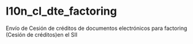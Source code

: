 # l10n_cl_dte_factoring

Envío de Cesión de créditos de documentos electrónicos para factoring (Cesión de créditos)en el SII
